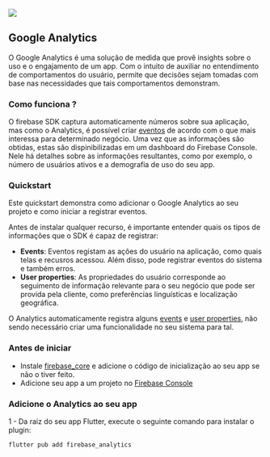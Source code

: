 <div align="center">
  <img src="">
</div>
<br>

<img src="https://img.shields.io/badge/Firebase-F6C915?style=for-the-badge&logo=firebase&logoColor=black"/>

<h2>Google Analytics</h2>

O Google Analytics é uma solução de medida que provê insights sobre o uso e o engajamento de um app. Com o intuito de auxiliar no entendimento de comportamentos do usuário, permite que decisões sejam tomadas com base nas necessidades que tais comportamentos demonstram.

<h3>Como funciona ?</h3>

O firebase SDK captura automaticamente números sobre sua aplicação, mas como o Analytics, é possível criar [eventos](https://support.google.com/firebase/answer/9234069?visit_id=638212277264765325-3351094573&rd=1) de acordo com o que mais interessa para determinado negócio. Uma vez que as informações são obtidas, estas são dispinibilizadas em um dashboard do Firebase Console. Nele há detalhes sobre as informações resultantes, como por exemplo, o número de usuários ativos e a demografia de uso do seu app.

<h3>Quickstart</h3>

Este quickstart demonstra como adicionar o Google Analytics ao seu projeto e como iniciar a registrar eventos.

Antes de instalar qualquer recurso, é importante entender quais os tipos de informações que o SDK é capaz de registrar:

- <b>Events</b>: Eventos registam as ações do usuário na aplicação, como quais telas e recusros acessou. Além disso, pode registrar eventos do sistema e também erros.
- <b>User properties</b>: As propriedades do usuário corresponde ao seguimento de informação relevante para o seu negócio que pode ser provida pela cliente, como preferências linguísticas e localização geográfica.

O Analytics automaticamente registra alguns [events](https://support.google.com/firebase/answer/9234069?visit_id=638212277264765325-3351094573&rd=1) e [user properties](https://support.google.com/firebase/answer/6317486), não sendo necessário criar uma funcionalidade no seu sistema para tal.

<h3>Antes de iniciar</h3>

- Instale [firebase_core](https://firebase.google.com/docs/flutter/setup) e adicione o código de inicialização ao seu app se não o tiver feito.
- Adicione seu app a um projeto no [Firebase Console](https://console.firebase.google.com/?_gl=1*1etj5gf*_ga*MTUwMzYzMzQ2OS4xNjU2OTYwMDM2*_ga_CW55HF8NVT*MTY4NTYyNzAzOS4xMy4xLjE2ODU2MzA4ODYuMC4wLjA.)

<h3>Adicione o Analytics ao seu app</h3>

1 - Da raiz do seu app Flutter, execute o seguinte comando para instalar o plugin:

    flutter pub add firebase_analytics
